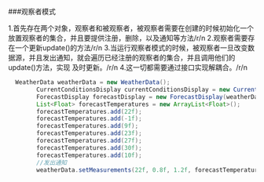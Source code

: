 ###观察者模式



1.首先存在两个对象，观察者和被观察者，被观察者需要在创建的时候初始化一个放置观察者的集合，并且要提供注册，删除，以及通知等方法/r/n
2.观察者需要存在一个更新update()的方法/r/n
3.当运行观察者模式的时候，被观察者一旦改变数据源，并且发出通知，就会遍历已经注册的观察者的集合，并且调用他们的update()方法，实现
及时更新。/r/n
4.这一切都需要通过接口实现解耦合。/r/n



```java
  WeatherData weatherData = new WeatherData();
        CurrentConditionsDisplay currentConditionsDisplay = new CurrentConditionsDisplay(weatherData);
        ForecastDisplay forecastDisplay = new ForecastDisplay(weatherData);
        List<Float> forecastTemperatures = new ArrayList<Float>();
        forecastTemperatures.add(22f);
        forecastTemperatures.add(-1f);
        forecastTemperatures.add(9f);
        forecastTemperatures.add(23f);
        forecastTemperatures.add(27f);
        forecastTemperatures.add(30f);
        forecastTemperatures.add(10f);
        //发出通知
        weatherData.setMeasurements(22f, 0.8f, 1.2f, forecastTemperatures);
```



